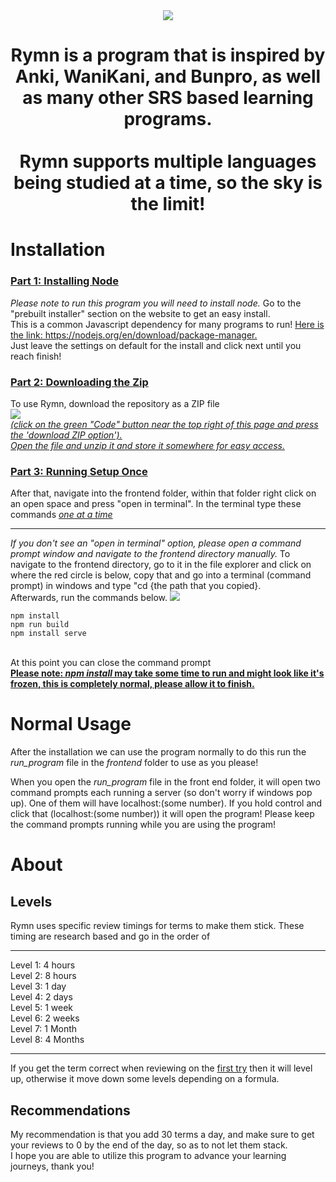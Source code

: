 <div align = "center" ><img src = "https://github.com/NabeelElberry/RymnRemade/assets/74639890/6cddf73d-2f44-42ff-b30b-8c8f8e75721b"></div>
<h1 align = "center">Rymn is a program that is inspired by Anki, WaniKani, and Bunpro, as well as many other SRS based learning programs.<br><br>Rymn supports multiple languages being studied at a time, so the sky is the limit!</h1>

<h1>Installation</h1>
<h3><ins>Part 1: Installing Node</ins></h3>
<em>Please note to run this program you will need to install node.</em> Go to the "prebuilt installer" section on the website to get an easy install.<br>
This is a common Javascript dependency for many programs to run! <u>Here is the link: https://nodejs.org/en/download/package-manager. </u>
<br>
Just leave the settings on default for the install and click next until you reach finish! 
<h3><ins>Part 2: Downloading the Zip</ins></h3>

To use Rymn, download the repository as a ZIP file <em><ins><br><img src = "https://github.com/NabeelElberry/RymnRemade/assets/74639890/2f1baeb0-8e88-4f25-87ed-84f76de43f6b"><br>(click on the green "Code" button near the top right of this page and press the 'download ZIP option'). <br>Open the file and unzip it and store it somewhere for easy access.</ins></em>
<br>

<h3><ins>Part 3: Running Setup Once</ins></h3>
After that, navigate into the frontend folder, within that folder right click on an open space and press "open in terminal". In the terminal type these commands <em><u>one at a time</u></em><br>
<hr>
<em>If you don't see an "open in terminal" option, please open a command prompt window and navigate to the frontend directory manually.</em>
To navigate to the frontend directory, go to it in the file explorer and click on where the red circle is below, copy that and go into a terminal (command prompt) in windows and type "cd {the path that you copied}.<br>
Afterwards, run the commands below.
<img src = https://github.com/NabeelElberry/RymnRemade/assets/74639890/6eba2c62-4141-415a-9e88-cfbf03ae7042>

```
npm install
npm run build
npm install serve
```
<br>
At this point you can close the command prompt
<br>
<strong><ins>Please note: <em>npm install</em> may take some time to run and might look like it's frozen, this is completely normal, please allow it to finish.</ins></strong>

<h1>Normal Usage</h1>
After the installation we can use the program normally to do this run the <em>run_program</em> file in the <em>frontend</em> folder to use as you please!

When you open the <em>run_program</em> file in the front end folder, it will open two command prompts each running a server (so don't worry if windows pop up). One of them will have localhost:(some number). If you hold control and click that (localhost:(some number)) it will open the program! Please keep the command prompts running while you are using the program!

<h1>About </h1>
<h2>Levels</h2>
Rymn uses specific review timings for terms to make them stick. These timing are research based and go in the order of <br>
<hr>
Level 1: 4 hours<br>
Level 2: 8 hours<br>
Level 3: 1 day<br>
Level 4: 2 days<br>
Level 5: 1 week<br>
Level 6: 2 weeks<br>
Level 7: 1 Month<br>
Level 8: 4 Months<br>
<hr>
If you get the term correct when reviewing on the <ins>first try</ins> then it will level up, otherwise it move down some levels depending on a formula.
<h2>Recommendations</h2>
My recommendation is that you add 30 terms a day, and make sure to get your reviews to 0 by the end of the day, so as to not let them stack.
<br>
I hope you are able to utilize this program to advance your learning journeys, thank you!
